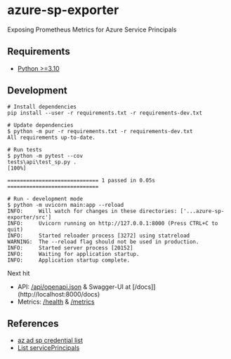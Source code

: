 # azure-sp-exporter

Exposing Prometheus Metrics for Azure Service Principals

## Requirements

- [Python >=3.10](https://www.python.org/)

## Development

```shell
# Install dependencies
pip install --user -r requirements.txt -r requirements-dev.txt

# Update dependencies
$ python -m pur -r requirements.txt -r requirements-dev.txt
All requirements up-to-date.

# Run tests
$ python -m pytest --cov
tests\api\test_sp.py .                                           [100%]

============================= 1 passed in 0.05s =============================

# Run - development mode
$ python -m uvicorn main:app --reload
INFO:     Will watch for changes in these directories: ['...azure-sp-exporter/src']
INFO:     Uvicorn running on http://127.0.0.1:8000 (Press CTRL+C to quit)
INFO:     Started reloader process [3272] using statreload
WARNING:  The --reload flag should not be used in production.
INFO:     Started server process [20152]
INFO:     Waiting for application startup.
INFO:     Application startup complete.
```

Next hit

- API: [/api/openapi.json](http://localhost:8000/api/openapi.json) & Swagger-UI at [/docs]](http://localhost:8000/docs)
- Metrics: [/health](http://localhost:8000/health) & [/metrics](http://localhost:8000/metrics)

## References

- [az ad sp credential list](https://docs.microsoft.com/de-de/cli/azure/ad/sp/credential?view=azure-cli-latest#az-ad-sp-credential-list)
- [List servicePrincipals](https://docs.microsoft.com/en-us/graph/api/serviceprincipal-list?view=graph-rest-1.0&tabs=http)
